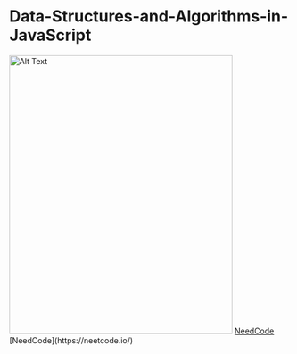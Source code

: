 # Data-Structures-and-Algorithms-in-JavaScript
<img src="https://github.com/sajib-mandal/DataStructures-and-Algorithms-in-JavaScript/blob/main/images/Screenshot%20(45).png" alt="Alt Text" width="400" height="500">
<a href="https://neetcode.io/">NeedCode</a>
[NeedCode](https://neetcode.io/)

